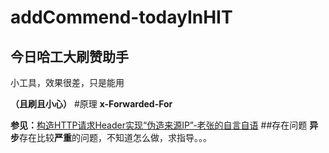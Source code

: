 addCommend-todayInHIT
===
今日哈工大刷赞助手
---
小工具，效果很差，只是能用

**（且刷且小心）**
#原理
**x-Forwarded-For**

**参见：**[构造HTTP请求Header实现“伪造来源IP”-老张的自言自语](http://zhangxugg-163-com.iteye.com/blog/1663687)
##存在问题
**异步**存在比较**严重**的问题，不知道怎么做，求指导。。。
